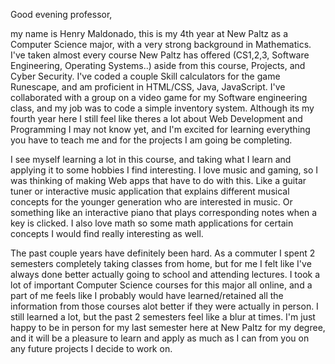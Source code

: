 Good evening professor,

my name is Henry Maldonado, this is my 4th year at New Paltz as a Computer Science major, with a very strong background in Mathematics. I've taken almost every course New Paltz has offered (CS1,2,3, Software Engineering, Operating Systems..) aside from this course, Projects, and Cyber Security. I've coded a couple Skill calculators for the game Runescape, and am proficient in HTML/CSS, Java, JavaScript. I've collaborated with a group on a video game for my Software engineering class, and my job was to code a simple inventory system. Although its my fourth year here I still feel like theres a lot about Web Development and Programming I may not know yet, and I'm excited for learning everything you have to teach me and for the projects I am going be completing.


I see myself learning a lot in this course, and taking what I learn and applying it to some hobbies I find interesting. I love music and gaming, so I was thinking of making Web apps that have to do with this. Like a guitar tuner or interactive music application that explains different musical concepts for the younger generation who are interested in music. Or something like an interactive piano that plays corresponding notes when a key is clicked. I also love math so some math applications for certain concepts I would find really interesting as well.

The past couple years have definitely been hard. As a commuter I spent 2 semesters completely taking classes from home, but for me I felt like I've always done better actually going to school and attending lectures. I took a lot of important Computer Science courses for this major all online, and a part of me feels like I probably would have learned/retained all the information from those courses alot better if they were actually in person. I still learned a lot, but the past 2 semesters feel like a blur at times. I'm just happy to be in person for my last semester here at New Paltz for my degree, and it will be a pleasure to learn and apply as much as I can from you on any future projects I decide to work on.


